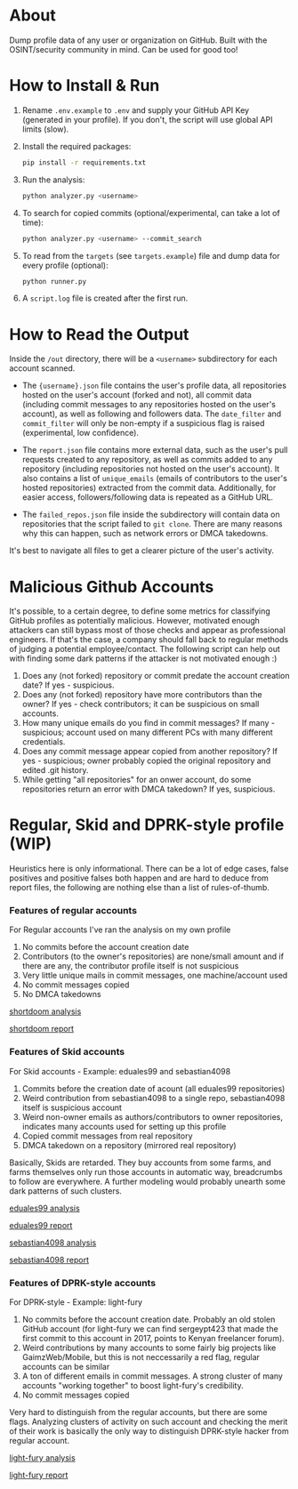 # About

Dump profile data of any user or organization on GitHub. Built with the OSINT/security community in mind. Can be used for good too!

# How to Install & Run

1. Rename `.env.example` to `.env` and supply your GitHub API Key (generated in your profile). If you don't, the script will use global API limits (slow).

2. Install the required packages:

   ```sh
   pip install -r requirements.txt
   ```

3. Run the analysis:

   ```sh
   python analyzer.py <username>
   ```

4. To search for copied commits (optional/experimental, can take a lot of time):

   ```sh
   python analyzer.py <username> --commit_search
   ```

5. To read from the `targets` (see `targets.example`) file and dump data for every profile (optional):

   ```sh
   python runner.py
   ```

6. A `script.log` file is created after the first run.

# How to Read the Output

Inside the `/out` directory, there will be a `<username>` subdirectory for each account scanned.

- The `{username}.json` file contains the user's profile data, all repositories hosted on the user's account (forked and not), all commit data (including commit messages to any repositories hosted on the user's account), as well as following and followers data. The `date_filter` and `commit_filter` will only be non-empty if a suspicious flag is raised (experimental, low confidence).

- The `report.json` file contains more external data, such as the user's pull requests created to any repository, as well as commits added to any repository (including repositories not hosted on the user's account). It also contains a list of `unique_emails` (emails of contributors to the user's hosted repositories) extracted from the commit data. Additionally, for easier access, followers/following data is repeated as a GitHub URL.

- The `failed_repos.json` file inside the subdirectory will contain data on repositories that the script failed to `git clone`. There are many reasons why this can happen, such as network errors or DMCA takedowns.

It's best to navigate all files to get a clearer picture of the user's activity.

# Malicious Github Accounts

It's possible, to a certain degree, to define some metrics for classifying GitHub profiles as potentially malicious. However, motivated enough attackers can still bypass most of those checks and appear as professional engineers. If that's the case, a company should fall back to regular methods of judging a potential employee/contact. The following script can help out with finding some dark patterns if the attacker is not motivated enough :)

1. Does any (not forked) repository or commit predate the account creation date? If yes - suspicious.
2. Does any (not forked) repository have more contributors than the owner? If yes - check contributors; it can be suspicious on small accounts.
3. How many unique emails do you find in commit messages? If many - suspicious; account used on many different PCs with many different credentials.
4. Does any commit message appear copied from another repository? If yes - suspicious; owner probably copied the original repository and edited .git history.
5. While getting "all repositories" for an onwer account, do some repositories return an error with DMCA takedown? If yes, suspicious.

# Regular, Skid and DPRK-style profile (WIP)

Heuristics here is only informational. There can be a lot of edge cases, false positives and positive falses both happen and are hard to deduce from report files, the following are nothing else than a list of rules-of-thumb.

### Features of regular accounts

For Regular accounts I've ran the analysis on my own profile

1. No commits before the account creation date
2. Contributors (to the owner's repositories) are none/small amount and if there are any, the contributor profile itself is not suspicious
3. Very little unique mails in commit messages, one machine/account used
4. No commit messages copied
5. No DMCA takedowns

[shortdoom analysis](/profiles/shortdoom/shortdoom.json)

[shortdoom report](/profiles/shortdoom/report.json)

### Features of Skid accounts

For Skid accounts - Example: eduales99 and sebastian4098

1. Commits before the creation date of acount (all eduales99 repositories)
2. Weird contribution from sebastian4098 to a single repo, sebastian4098 itself is suspicious account
3. Weird non-owner emails as authors/contributors to owner repositories, indicates many accounts used for setting up this profile
4. Copied commit messages from real repository
5. DMCA takedown on a repository (mirrored real repository)

Basically, Skids are retarded. They buy accounts from some farms, and farms themselves only run those accounts in automatic way, breadcrumbs to follow are everywhere. A further modeling would probably unearth some dark patterns of such clusters.

[eduales99 analysis](/profiles/eduales99/eduales99.json)

[eduales99 report](/profiles/eduales99/report.json)

[sebastian4098 analysis](/profiles/sebastian4098/sebastian4098.json)

[sebastian4098 report](/profiles/sebastian4098/report.json)

### Features of DPRK-style accounts

For DPRK-style - Example: light-fury

1. No commits before the account creation date. Probably an old stolen GitHub account (for light-fury we can find sergeypt423 that made the first commit to this account in 2017, points to Kenyan freelancer forum).
2. Weird contributions by many accounts to some fairly big projects like GaimzWeb/Mobile, but this is not neccessarily a red flag, regular accounts can be similar
3. A ton of different emails in commit messages. A strong cluster of many accounts "working together" to boost light-fury's credibility.
4. No commit messages copied

Very hard to distinguish from the regular accounts, but there are some flags. Analyzing clusters of activity on such account and checking the merit of their work is basically the only way to distinguish DPRK-style hacker from regular account.

[light-fury analysis](/profiles/light-furty/light-fury.json)

[light-fury report](/profiles/light-fury/report.json)
